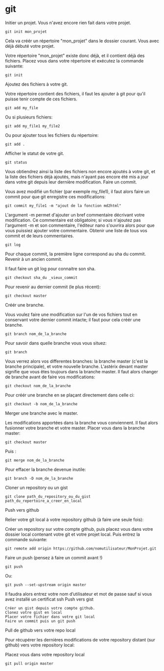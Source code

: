 # git

Initier un projet.
Vous n'avez encore rien fait dans votre projet.

    git init mon_projet

Cela va créér un répertoire "mon_projet" dans le dossier courant.
Vous avec déjà débuté votre projet.

Votre répertoire "mon_projet" existe donc déjà, et il contient déjà des fichiers. Placez vous dans votre répertoire et exécutez la commande suivante:

    git init

Ajoutez des fichiers à votre git.

Votre répertoire contient des fichiers, il faut les ajouter à git pour qu'il puisse tenir compte de ces fichiers.

    git add my_file

Ou si plusieurs fichiers:

    git add my_file1 my_file2

Ou pour ajouter tous les fichiers du répertoire:

    git add .

Afficher le statut de votre git.

    git status

Vous obtiendrez ainsi la liste des fichiers non encore ajoutés à votre git, et la liste des fichiers déjà ajoutés, mais n'ayant pas encore été mis a jour dans votre git depuis leur dernière modification.
Faire un commit.

Vous avez modifié un fichier (par exemple my_file1), il faut alors faire un commit pour que git enregistre ces modifications:

    git commit my_file1 -m "ajout de la fonction md2html"

L'argument -m permet d'ajouter un bref commentaire décrivant votre modification. Ce commentaire est obligatoire; si vous n'ajoutez pas l'argument -m et son commentaire, l'éditeur nano s'ouvrira alors pour que vous puissiez ajouter votre commentaire.
Obtenir une liste de tous vos commit et de leurs commentaires.

    git log

Pour chaque commit, la première ligne correspond au sha du commit.
Revenir à un ancien commit.

Il faut faire un git log pour connaitre son sha.

    git checkout sha_du _vieux_commit

Pour revenir au dernier commit (le plus récent):

    git checkout master

Créér une branche.

Vous voulez faire une modification sur l'un de vos fichiers tout en conservant votre dernier commit intacte; il faut pour cela créér une branche.

    git branch nom_de_la_branche

Pour savoir dans quelle branche vous vous situez:

    git branch

Vous verrez alors vos differentes branches: la branche master (c'est la branche principale), et votre nouvelle branche. L'astérix devant master signifie que vous êtes toujours dans la branche master. Il faut alors changer de branche avant de faire vos modifications:

    git checkout nom_de_la_branche

Pour créér une branche en se plaçant directement dans celle ci:

    git checkout -b nom_de_la_branche

Merger une branche avec le master.

Les modifications apportées dans la branche vous conviennent. Il faut alors fusionner votre branche et votre master. Placer vous dans la branche master:

    git checkout master

Puis :

    git merge nom_de_la_branche

Pour effacer la branche devenue inutile:

    git branch -D nom_de_la_branche

Cloner un repository ou un gist

    git clone path_du_repository_ou_du_gist path_du_repertoire_a_creer_en_local

Push vers github

Relier votre git local à votre repository github (à faire une seule fois):

Créer un repository sur votre compte github, puis placez vous dans votre dossier local contenant votre git et votre projet local. Puis entrez la commande suivante:

    git remote add origin https://github.com/nomutilisateur/MonProjet.git

Faire un push (pensez à faire un commit avant !)

    git push

Ou:

    git push --set-upstream origin master

Il faudra alors entrez votre nom d’utilisateur et mot de passe sauf si vous avez installé un certificat ssh
Push vers gist

    Créer un gist depuis votre compte github.
    Clonez votre gist en local
    Placer votre fichier dans votre git local
    Faire un commit puis un git push

Pull de github vers votre repo local

Pour récupérer les dernières modifications de votre repository distant (sur github) vers votre repository local:

Placez vous dans votre repository local

    git pull origin master
